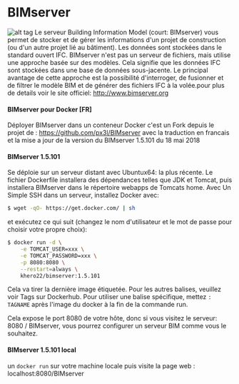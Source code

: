 # BIMserver
![alt tag](http://bimserver.org/images/logo.gif)
Le serveur Building Information Model (court: BIMserver) vous permet de stocker et de gérer les informations d'un projet de construction (ou d'un autre projet lié au bâtiment). Les données sont stockées dans le standard ouvert IFC. BIMserver n'est pas un serveur de fichiers, mais utilise une approche basée sur des modèles. Cela signifie que les données IFC sont stockées dans une base de données sous-jacente. Le principal avantage de cette approche est la possibilité d'interroger, de fusionner et de filtrer le modèle BIM et de générer des fichiers IFC à la volée.pour plus de details voir le site officiel: http://www.bimserver.org

#### BIMserver pour Docker [FR]
Déployer BIMserver dans un conteneur Docker 
c'est un Fork depuis le projet de : https://github.com/px3l/BIMserver
avec la traduction en francais et la mise a jour de la version du BIMserver 1.5.101 du 18 mai 2018

#### BIMserver 1.5.101

Se déploie sur un serveur distant avec Ubuntux64: la plus récente. Le fichier Dockerfile installera des dépendances telles que JDK et Tomcat, puis installera BIMserver dans le répertoire webapps de Tomcats home. Avec Un Simple SSH dans un serveur, installez Docker avec:

```bash
$ wget -qO- https://get.docker.com/ | sh
```

et exécutez ce qui suit (changez le nom d'utilisateur et le mot de passe pour choisir votre propre choix):

```bash
$ docker run -d \
	-e TOMCAT_USER=xxx \
	-e TOMCAT_PASSWORD=xxx \
	-p 8080:8080 \
	--restart=always \
	khero22/bimserver:1.5.101
```

Cela va tirer la dernière image étiquetée. Pour les autres balises, veuillez voir Tags sur Dockerhub. Pour utiliser une balise spécifique, mettez `: TAGNAME` après l'image du docker à la fin de la commande run.

Cela expose le port 8080 de votre hôte, donc si vous visitez le serveur: 8080 / BIMserver, vous pourrez configurer un serveur BIM comme vous le souhaitez.

#### BIMserver 1.5.101 local

un `docker run` sur votre machine locale puis visite la page web :  localhost:8080/BIMserver
